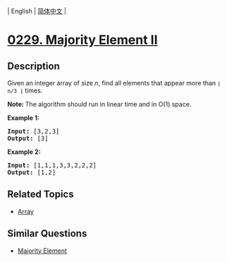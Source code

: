 
| English | [简体中文](README.md) |
# [0229. Majority Element II](https://leetcode-cn.com/problems/majority-element-ii/)
## Description
<p>Given an integer array of size <i>n</i>, find all elements that appear more than <code>&lfloor; n/3 &rfloor;</code> times.</p>

<p><strong>Note: </strong>The algorithm should run in linear time and in O(1) space.</p>

<p><strong>Example 1:</strong></p>

<pre>
<strong>Input:</strong> [3,2,3]
<strong>Output:</strong> [3]</pre>

<p><strong>Example 2:</strong></p>

<pre>
<strong>Input:</strong> [1,1,1,3,3,2,2,2]
<strong>Output:</strong> [1,2]</pre>

## Related Topics
- [Array](https://leetcode-cn.com/tag/array)
## Similar Questions
- [Majority Element](../majority-element/README_EN.md)
